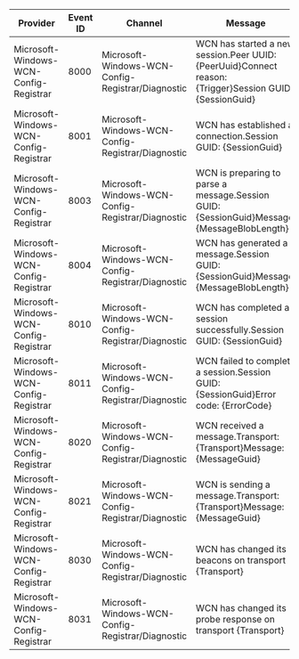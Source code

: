 Provider                                |  Event ID  |  Channel                                            |  Message
----------------------------------------|------------|-----------------------------------------------------|---------------------------------------------------------------------------------------------------------
Microsoft-Windows-WCN-Config-Registrar  |  8000      |  Microsoft-Windows-WCN-Config-Registrar/Diagnostic  |  WCN has started a new session.Peer UUID: {PeerUuid}Connect reason: {Trigger}Session GUID: {SessionGuid}
Microsoft-Windows-WCN-Config-Registrar  |  8001      |  Microsoft-Windows-WCN-Config-Registrar/Diagnostic  |  WCN has established a connection.Session GUID: {SessionGuid}
Microsoft-Windows-WCN-Config-Registrar  |  8003      |  Microsoft-Windows-WCN-Config-Registrar/Diagnostic  |  WCN is preparing to parse a message.Session GUID: {SessionGuid}Message: {MessageBlobLength}
Microsoft-Windows-WCN-Config-Registrar  |  8004      |  Microsoft-Windows-WCN-Config-Registrar/Diagnostic  |  WCN has generated a message.Session GUID: {SessionGuid}Message: {MessageBlobLength}
Microsoft-Windows-WCN-Config-Registrar  |  8010      |  Microsoft-Windows-WCN-Config-Registrar/Diagnostic  |  WCN has completed a session successfully.Session GUID: {SessionGuid}
Microsoft-Windows-WCN-Config-Registrar  |  8011      |  Microsoft-Windows-WCN-Config-Registrar/Diagnostic  |  WCN failed to complete a session.Session GUID: {SessionGuid}Error code: {ErrorCode}
Microsoft-Windows-WCN-Config-Registrar  |  8020      |  Microsoft-Windows-WCN-Config-Registrar/Diagnostic  |  WCN received a message.Transport: {Transport}Message: {MessageGuid}
Microsoft-Windows-WCN-Config-Registrar  |  8021      |  Microsoft-Windows-WCN-Config-Registrar/Diagnostic  |  WCN is sending a message.Transport: {Transport}Message: {MessageGuid}
Microsoft-Windows-WCN-Config-Registrar  |  8030      |  Microsoft-Windows-WCN-Config-Registrar/Diagnostic  |  WCN has changed its beacons on transport {Transport}
Microsoft-Windows-WCN-Config-Registrar  |  8031      |  Microsoft-Windows-WCN-Config-Registrar/Diagnostic  |  WCN has changed its probe response on transport {Transport}